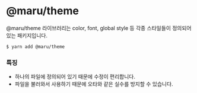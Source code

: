 # @maru/theme

@maru/theme 라이브러리는 color, font, global style 등 각종 스타일들이 정의되어 있는 패키지입니다.

```shell
$ yarn add @maru/theme
```

### 특징

-   하나의 파일에 정의되어 있기 때문에 수정이 편리합니다.
-   파일을 불러와서 사용하기 때문에 오타와 같은 실수를 방지할 수 있습니다.
